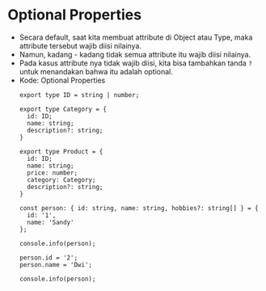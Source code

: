 # Optional Properties
* Secara default, saat kita membuat attribute di Object atau Type, maka attribute tersebut wajib diisi nilainya.
* Namun, kadang - kadang tidak semua attribute itu wajib diisi nilainya.
* Pada kasus attribute nya tidak wajib diisi, kita bisa tambahkan tanda ``` ? ``` untuk menandakan bahwa itu adalah optional.
* Kode: Optional Properties
  ```TSX
  export type ID = string | number;

  export type Category = {
    id: ID;
    name: string;
    description?: string;
  }

  export type Product = {
    id: ID;
    name: string;
    price: number;
    category: Category;
    description?: string;
  }

  const person: { id: string, name: string, hobbies?: string[] } = {
    id: '1',
    name: 'Sandy'
  };

  console.info(person);

  person.id = '2';
  person.name = 'Dwi';

  console.info(person);
  ```